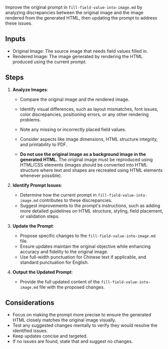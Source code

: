 Improve the original prompt in `fill-field-value-into-image.md` by analyzing discrepancies between the original image and the image rendered from the generated HTML, then updating the prompt to address these issues.

## Inputs

- Original Image: The source image that needs field values filled in.
- Rendered Image: The image generated by rendering the HTML produced using the current prompt.

## Steps

1. **Analyze Images**:
   - Compare the original image and the rendered image.
   - Identify visual differences, such as layout mismatches, font issues, color discrepancies, positioning errors, or any other rendering problems.
   - Note any missing or incorrectly placed field values.
   - Consider aspects like image dimensions, HTML structure integrity, and printability to PDF.
   
   - **Do not use the original image as a background image in the generated HTML.** The original image must be reproduced using HTML/CSS elements (images should be converted into HTML structure where text and shapes are recreated using HTML elements whenever possible).

2. **Identify Prompt Issues**:
   - Determine how the current prompt in `fill-field-value-into-image.md` contributes to these discrepancies.
   - Suggest improvements to the prompt's instructions, such as adding more detailed guidelines on HTML structure, styling, field placement, or validation steps.

3. **Update the Prompt**:
   - Propose specific changes to the `fill-field-value-into-image.md` file.
   - Ensure updates maintain the original objective while enhancing accuracy and fidelity to the original image.
   - Use full-width punctuation for Chinese text if applicable, and standard punctuation for English.

4. **Output the Updated Prompt**:
   - Provide the full updated content of the `fill-field-value-into-image.md` file with the proposed changes.

## Considerations

- Focus on making the prompt more precise to ensure the generated HTML closely matches the original image visually.
- Test any suggested changes mentally to verify they would resolve the identified issues.
- Keep updates concise and targeted.
- If no issues are found, state that and suggest no changes.
